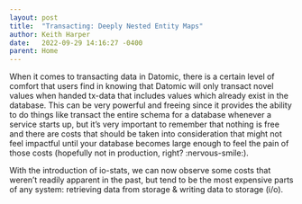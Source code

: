 ```yaml
---
layout: post
title:  "Transacting: Deeply Nested Entity Maps"
author: Keith Harper
date:   2022-09-29 14:16:27 -0400
parent: Home
---
```

When it comes to transacting data in Datomic, there is a certain level of comfort that users find in knowing that Datomic will only transact novel values when handed tx-data that includes values which already exist in the database. This can be very powerful and freeing since it provides the ability to do things like transact the entire schema for a database whenever a service starts up, but it’s very important to remember that nothing is free and there are costs that should be taken into consideration that might not feel impactful until your database becomes large enough to feel the pain of those costs (hopefully not in production, right? :nervous-smile:).

With the introduction of io-stats, we can now observe some costs that weren’t readily apparent in the past, but tend to be the most expensive parts of any system: retrieving data from storage & writing data to storage (i/o). 